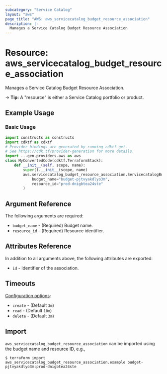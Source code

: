 ```yaml
---
subcategory: "Service Catalog"
layout: "aws"
page_title: "AWS: aws_servicecatalog_budget_resource_association"
description: |-
  Manages a Service Catalog Budget Resource Association
---
```


# Resource: aws_servicecatalog_budget_resource_association

Manages a Service Catalog Budget Resource Association.

-> **Tip:** A "resource" is either a Service Catalog portfolio or product.

## Example Usage

### Basic Usage

```python
import constructs as constructs
import cdktf as cdktf
# Provider bindings are generated by running cdktf get.
# See https://cdk.tf/provider-generation for more details.
import ...gen.providers.aws as aws
class MyConvertedCode(cdktf.TerraformStack):
    def __init__(self, scope, name):
        super().__init__(scope, name)
        aws.servicecatalog_budget_resource_association.ServicecatalogBudgetResourceAssociation(self, "example",
            budget_name="budget-pjtvyakdlyo3m",
            resource_id="prod-dnigbtea24ste"
        )
```

## Argument Reference

The following arguments are required:

* `budget_name` - (Required) Budget name.
* `resource_id` - (Required) Resource identifier.

## Attributes Reference

In addition to all arguments above, the following attributes are exported:

* `id` - Identifier of the association.

## Timeouts

[Configuration options](https://developer.hashicorp.com/terraform/language/resources/syntax#operation-timeouts):

- `create` - (Default `3m`)
- `read` - (Default `10m`)
- `delete` - (Default `3m`)

## Import

`aws_servicecatalog_budget_resource_association` can be imported using the budget name and resource ID, e.g.,

```
$ terraform import aws_servicecatalog_budget_resource_association.example budget-pjtvyakdlyo3m:prod-dnigbtea24ste
```

<!-- cache-key: cdktf-0.17.0-pre.15 input-78bdbf57aa1e1e3115772da6dd61416d6e9900102ba1249f2263997f7aaa007b -->